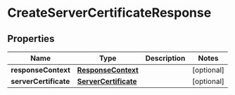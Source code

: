 

# CreateServerCertificateResponse


## Properties

| Name | Type | Description | Notes |
|------------ | ------------- | ------------- | -------------|
|**responseContext** | [**ResponseContext**](ResponseContext.md) |  |  [optional] |
|**serverCertificate** | [**ServerCertificate**](ServerCertificate.md) |  |  [optional] |




